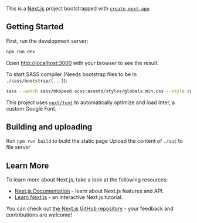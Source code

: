 This is a [Next.js](https://nextjs.org/) project bootstrapped with [`create-next-app`](https://github.com/vercel/next.js/tree/canary/packages/create-next-app).

## Getting Started

First, run the development server:

```bash
npm run dev
```

Open [http://localhost:3000](http://localhost:3000) with your browser to see the result.

To start SASS compiler (Needs bootstrap files to be in `./sass/bootstrap/[...]`):

```bash
sass --watch sass/mkspeed.scss:assets/styles/globals.min.css --style compressed
```

This project uses [`next/font`](https://nextjs.org/docs/basic-features/font-optimization) to automatically optimize and load Inter, a custom Google Font.

## Building and uploading

Run `npm run build` to build the static page
Upload the content of `./out` to file server

## Learn More

To learn more about Next.js, take a look at the following resources:

- [Next.js Documentation](https://nextjs.org/docs) - learn about Next.js features and API.
- [Learn Next.js](https://nextjs.org/learn) - an interactive Next.js tutorial.

You can check out [the Next.js GitHub repository](https://github.com/vercel/next.js/) - your feedback and contributions are welcome!
